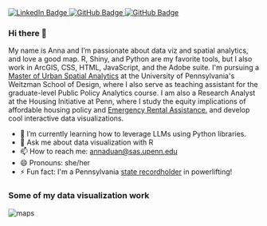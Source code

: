 <div id="badges">
  <a href="www.linkedin.com/in/annaduan" target="_blank">
    <img src="https://img.shields.io/badge/LinkedIn-black?style=for-the-badge&logo=linkedin&logoColor=white" alt="LinkedIn Badge"/>
  </a>
  <a href="https://github.com/annaduan09" target="_blank">
    <img src="https://img.shields.io/badge/Github-black?style=for-the-badge&logo=github&logoColor=white" alt="GitHub Badge"/>
  </a>
  <a href="mailto: annaduan@sas.upenn.edu" target="_blank">
    <img src="https://img.shields.io/badge/Email-black?style=for-the-badge&logo=gmail&logoColor=white" alt="GitHub Badge"/>
  </a>
</div>

### Hi there 👋

My name is Anna and I’m passionate about data viz and spatial analytics, and love a good map. R, Shiny, and Python are my favorite tools, but I also work in ArcGIS, CSS, HTML, JavaScript, and the Adobe suite. I'm pursuing a [Master of Urban Spatial Analytics](https://www.design.upenn.edu/musa/about) at the University of Pennsylvania's Weitzman School of Design, where I also serve as teaching assistant for the graduate-level Public Policy Analytics course. I am also a Research Analyst at the Housing Initiative at Penn, where I study the equity implications of affordable housing policy and [Emergency Rental Assistance.](https://www.housinginitiative.org/rent-debt-and-tenant-vulnerability-in-los-angeles.html) and develop cool interactive data visualizations.

- 🌱 I’m currently learning how to leverage LLMs using Python libraries. 
- 💬 Ask me about data visualization with R
- 📫 How to reach me: annaduan@sas.upenn.edu
- 😄 Pronouns: she/her
- ⚡ Fun fact: I'm a Pennsylvania [state recordholder](https://www.openpowerlifting.org/u/annaduan) in powerlifting!

### Some of my data visualization work
<img src="[https://img.shields.io/badge/LinkedIn-black?style=for-the-badge&logo=linkedin&logoColor=white](https://github.com/annaduan09/annaduan09/blob/b47763a1e2f6e34cbc93a8840af87526ad21d0d0/30%20day%20map%20challenge.gif)https://github.com/annaduan09/annaduan09/blob/b47763a1e2f6e34cbc93a8840af87526ad21d0d0/30%20day%20map%20challenge.gif" alt="maps"/>
